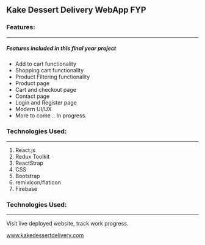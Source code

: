 ## Kake Dessert Delivery WebApp FYP

### Features:

---

##### Features included in this final year project

- Add to cart functionality
- Shopping cart functionality
- Product Filtering functionality
- Product page
- Cart and checkout page
- Contact page
- Login and Register page
- Modern  UI/UX
- More to come .. In progress.

### Technologies Used:

---

1. React.js
2. Redux Toolkit
3. ReactStrap
4. CSS
5. Bootstrap
6. remixIcon/flaticon
7. Firebase

### Technologies Used:

---

Visit live deployed website, track work progress.
 
www.kakedessertdelivery.com
